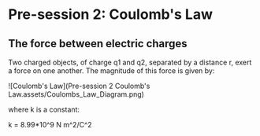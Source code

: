 # Pre-session 2: Coulomb's Law

## The force between electric charges

Two charged objects, of charge q1 and q2, separated by a distance r, exert a force on one another. The magnitude of this force is given by:

![Coulomb's Law](Pre-session 2 Coulomb's Law.assets/Coulombs_Law_Diagram.png)

where k is a constant:

k = 8.99*10^9 N m^2/C^2



